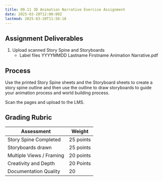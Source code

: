 ```yaml
---
title: 09.11 3D Animation Narrative Exercise Assignment
date: 2025-03-20T12:00:00Z
lastmod: 2025-03-20T11:58:18
---
```


## Assignment Deliverables

1. Upload scanned Story Spine and Storyboards
   - Label files YYYYMMDD Lastname Firstname Animation Narrative.pdf

## Process

Use the printed Story Spine sheets and the Storyboard sheets to create a story spine outline and then use the outline to draw storyboards to guide your animation process and world building process.

Scan the pages and upload to the LMS.

## Grading Rubric

<div class="responsive-table-markdown">

| Assessment               | Weight    |
| ------------------------ | --------- |
| Story Spine Completed    | 25 points |
| Storyboards drawn        | 25 points |
| Multiple Views / Framing | 20 points |
| Creativity and Depth     | 20 Points |
| Documentation Quality    | 20        |

</div>

